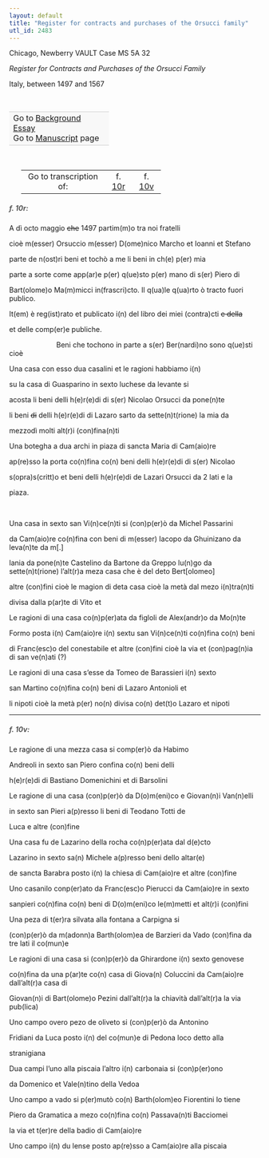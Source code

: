 ```yaml
---
layout: default
title: "Register for contracts and purchases of the Orsucci family"
utl_id: 2483
---
```



Chicago, Newberry VAULT Case MS 5A 32


*Register for Contracts and Purchases of the Orsucci Family*


Italy, between 1497 and 1567


 

<table border="0.5" cellpadding="1" cellspacing="1" style="width: 200px; background-color:#F8F8F8;"><tbody style="border-color:#ccc"><tr style="border-color:#ccc"><td>Go to <a href="{{ site.baseurl }}/essay/017" target="_blank">Background Essay</a><br />
			Go to <a href="{{ site.baseurl }}/www/record.html?id=017" target="_blank">Manuscript</a> page</td>
</tr></tbody></table>
 


<table border="0.5" cellpadding="1" cellspacing="1" style="width: 280px; margin-left: 0.25in;"><tbody><tr style="border-color:#B3B6B7"><td style="text-align:center">Go to transcription of:</td>
<td style="text-align:center">f. <a href="#1">10r</a></td>
<td style="text-align:center">f. <a href="#2">10v</a></td>
</tr></tbody></table>
<h5 id="1" style="color:#555;">f. 10r:</h5>

A dì octo maggio <s>che</s> 1497 partim(m)o tra noi fratelli


cioè m(esser) Orsuccio m(esser) D(ome)nico Marcho et Ioanni et Stefano


parte de n(ost)ri beni et tochò a me li beni in ch(e) p(er) mia


parte a sorte come app(ar)e p(er) q(ue)sto p(er) mano di s(er) Piero di


Bart(olome)o Ma(m)micci in(frascri)cto. Il q(ua)le q(ua)rto ò tracto fuori publico.


It(em) è reg(ist)rato et publicato i(n) del libro dei miei (contra)cti <s>e della</s>


et delle comp(er)e publiche.


                        Beni che tochono in parte a s(er) Ber(nardi)no sono q(ue)sti cioè


Una casa con esso dua casalini et le ragioni habbiamo i(n)


su la casa di Guasparino in sexto luchese da levante si


acosta li beni delli h(e)r(e)di di s(er) Nicolao Orsucci da pone(n)te


li beni <s>di</s> delli h(e)r(e)di di Lazaro sarto da sette(n)t(rione) la mia da


mezzodì molti alt(r)i (con)fina(n)ti


Una botegha a dua archi in piaza di sancta Maria di Cam(aio)re


ap(re)sso la porta co(n)fina co(n) beni delli h(e)r(e)di di s(er) Nicolao


s(opra)s(critt)o et beni delli h(e)r(e)di de Lazari Orsucci da 2 lati e la


piaza.


 


Una casa in sexto san Vi(n)ce(n)ti si (con)p(er)ò da Michel Passarini


da Cam(aio)re co(n)fina con beni di m(esser) Iacopo da Ghuinizano da leva(n)te da m[.]


lania da pone(n)te Castelino da Bartone da Greppo lu(n)go da sette(n)t(rione) l’alt(r)a meza casa che è del deto Bert[olomeo]


altre (con)fini cioè le magion di deta casa cioè la metà dal mezo i(n)tra(n)ti


divisa dalla p(ar)te di Vito et


Le ragioni di una casa co(n)p(er)ata da figloli de Alex(andr)o da Mo(n)te


Formo posta i(n) Cam(aio)re i(n) sextu san Vi(n)ce(n)ti co(n)fina co(n) beni


di Franc(esc)o del conestabile et altre (con)fini cioè la via et (con)pag(n)ia di san ve(n)ati (?)


Le ragioni di una casa s’esse da Tomeo de Barassieri i(n) sexto


san Martino co(n)fina co(n) beni di Lazaro Antonioli et


li nipoti cioè la metà p(er) no(n) divisa co(n) det(t)o Lazaro et nipoti


<hr /><h5 id="2" style="color:#555;">f. 10v:</h5>

Le ragione di una mezza casa si comp(er)ò da Habimo


Andreoli in sexto san Piero confina co(n) beni delli


h(e)r(e)di di Bastiano Domenichini et di Barsolini


Le ragione di una casa (con)p(er)ò da D(o)m(eni)co e Giovan(n)i Van(n)elli


in sexto san Pieri a(p)resso li beni di Teodano Totti de


Luca e altre (con)fine


Una casa fu de Lazarino della rocha co(n)p(er)ata dal d(e)cto


Lazarino in sexto sa(n) Michele a(p)resso beni dello altar(e)


de sancta Barabra posto i(n) la chiesa di Cam(aio)re et altre (con)fine


Uno casanilo conp(er)ato da Franc(esc)o Pierucci da Cam(aio)re in sexto


sanpieri co(n)fina co(n) beni di D(o)m(eni)co le(m)metti et alt(r)i (con)fini


Una peza di t(er)ra silvata alla fontana a Carpigna si


(con)p(er)ò da m(adonn)a Barth(olom)ea de Barzieri da Vado (con)fina da tre lati il co(mun)e


Le ragioni di una casa si (con)p(er)ò da Ghirardone i(n) sexto genovese


co(n)fina da una p(ar)te co(n) casa di Giova(n) Coluccini da Cam(aio)re dall’alt(r)a casa di


Giovan(n)i di Bart(olome)o Pezini dall’alt(r)a la chiavità dall’alt(r)a la via pub(lica)


Uno campo overo pezo de oliveto si (con)p(er)ò da Antonino


Fridiani da Luca posto i(n) del co(mun)e di Pedona loco detto alla


stranigiana


Dua campi l’uno alla piscaia l’altro i(n) carbonaia si (con)p(er)ono


da Domenico et Vale(n)tino della Vedoa


Uno campo a vado si p(er)mutò co(n) Barth(olom)eo Fiorentini lo tiene


Piero da Gramatica a mezo co(n)fina co(n) Passava(n)ti Bacciomei


la via et t(er)re della badio di Cam(aio)re


Uno campo i(n) du lense posto ap(re)sso a Cam(aio)re alla piscaia

